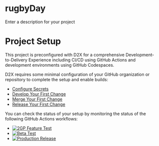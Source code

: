# rugbyDay
Enter a description for your project

# Project Setup
This project is preconfigured with D2X for a comprehensive Development-to-Delivery Experience including CI/CD using GitHub Actions and development environments using GitHub Codespaces.

D2X requires some minimal configuration of your GitHub organization or repository to complete the setup and enable builds:
* [Configure Secrets](https://d2x.readthedocs.io/en/latest/tutorial/#secrets)
* [Develop Your First Change](https://d2x.readthedocs.io/en/latest/tutorial/#develop)
* [Merge Your First Change](https://d2x.readthedocs.io/en/latest/tutorial/#merge)
* [Release Your First Change](https://d2x.readthedocs.io/en/latest/tutorial/#release)

You can check the status of your setup by monitoring the status of the following GitHub Actions workflows:
* [![2GP Feature Test](https://github.com/beAGoodQE/rugbyDay/actions/workflows/feature.yml/badge.svg)](https://github.com/beAGoodQE/rugbyDay/actions/workflows/feature.yml)
* [![Beta Test](https://github.com/beAGoodQE/rugbyDay/actions/workflows/beta.yml/badge.svg)](https://github.com/beAGoodQE/rugbyDay/actions/workflows/beta.yml)
* [![Production Release](https://github.com/beAGoodQE/rugbyDay/actions/workflows/release.yml/badge.svg)](https://github.com/beAGoodQE/rugbyDay/actions/workflows/release.yml)
